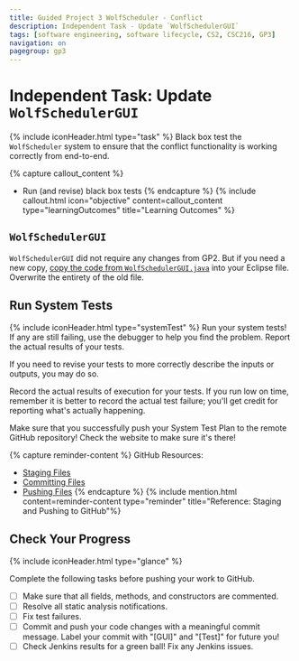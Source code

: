 ```yaml
---
title: Guided Project 3 WolfScheduler - Conflict
description: Independent Task - Update `WolfSchedulerGUI`
tags: [software engineering, software lifecycle, CS2, CSC216, GP3]
navigation: on
pagegroup: gp3
---
```

# Independent Task: Update `WolfSchedulerGUI`
{% include iconHeader.html type="task" %}
Black box test the `WolfScheduler` system to ensure that the conflict functionality is working correctly from end-to-end.

{% capture callout_content %}
  * Run (and revise) black box tests
{% endcapture %}
{% include callout.html icon="objective" content=callout_content type="learningOutcomes" title="Learning Outcomes" %}

## `WolfSchedulerGUI`
`WolfSchedulerGUI` did not require any changes from GP2.  But if you need a new copy, [copy the code from `WolfSchedulerGUI.java`](../gp2/files/WolfSchedulerGUI.java) into your Eclipse file.  Overwrite the entirety of the old file.

## Run System Tests
{% include iconHeader.html type="systemTest" %}
Run your system tests!  If any are still failing, use the debugger to help you find the problem.  Report the actual results of your tests.

If you need to revise your tests to more correctly describe the inputs or outputs, you may do so.

Record the actual results of execution for your tests.  If you run low on time, remember it is better to record the actual test failure; you'll get credit for reporting what's actually happening. 

Make sure that you successfully push your System Test Plan to the remote GitHub repository!  Check the website to make sure it's there!

{% capture reminder-content %} 
GitHub Resources:

  * [Staging Files](https://pages.github.ncsu.edu/engr-csc-software-development/practices-tools/git/git-staging)
  * [Committing Files](https://pages.github.ncsu.edu/engr-csc-software-development/practices-tools/git/git-commit)
  * [Pushing Files](https://pages.github.ncsu.edu/engr-csc-software-development/practices-tools/git/git-push)
{% endcapture %} {% include mention.html content=reminder-content type="reminder" title="Reference: Staging and Pushing to GitHub"%} 
## Check Your Progress
{% include iconHeader.html type="glance" %}

Complete the following tasks before pushing your work to GitHub.

  - [ ] Make sure that all fields, methods, and constructors are commented.
  - [ ] Resolve all static analysis notifications.
  - [ ] Fix test failures.
  - [ ] Commit and push your code changes with a meaningful commit message.  Label your commit with "[GUI]" and "[Test]" for future you!
  - [ ] Check Jenkins results for a green ball!  Fix any Jenkins issues.